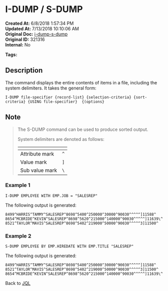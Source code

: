# I-DUMP / S-DUMP

**Created At:** 6/8/2018 1:57:34 PM  
**Updated At:** 7/13/2018 10:10:06 AM  
**Original Doc:** [i-dump-s-dump](https://docs.jbase.com/46350-jql/i-dump-s-dump)  
**Original ID:** 321316  
**Internal:** No  

**Tags:**
<badge text='value mark' vertical='middle' />
<badge text='jql' vertical='middle' />
<badge text='attribute' vertical='middle' />

## Description

The command displays the entire contents of items in a file, including the system delimiters. It takes the general form:

```
I-DUMP file-specifier {record-list} {selection-criteria} {sort-criteria} {USING file-specifier}  {(options}
```

## Note

> The S-DUMP command can be used to produce sorted output.  
>
> System delimiters are denoted as follows:
>
>
> | <!----> | <!----> |
> | --- | --- |
> | Attribute mark | `^` |
> | Value mark | `]` |
> | Sub value mark | `\` |

### Example 1

```
I-DUMP EMPLOYEE WITH EMP.JOB = "SALESREP"
```

The following output is generated:

```
8499^HARRIS^TAMMY^SALESREP^8698^5400^250000^30000^90030^^^^^]11588^
8654^MCBRIDE^KEVIN^SALESREP^8698^5620^215000^140000^90030^^^^^]11639\^
8521^TAYLOR^MAVIS^SALESREP^8698^5402^219000^50000^90030^^^^^3]11500^
```

### Example 2

```
S-DUMP EMPLOYEE BY EMP.HIREDATE WITH EMP.TITLE "SALESREP"
```

The following output is generated:

```
8499^HARRIS^TAMMY^SALESREP^8698^5400^250000^30000^90030^^^^^]11588^
8521^TAYLOR^MAVIS^SALESREP^8698^5402^219000^50000^90030^^^^^3]11500^
8654^MCBRIDE^KEVIN^SALESREP^8698^5620^215000^140000^90030^^^^^]11639\^  
```

Back to [JQL](jbase-query-language-jql-)
